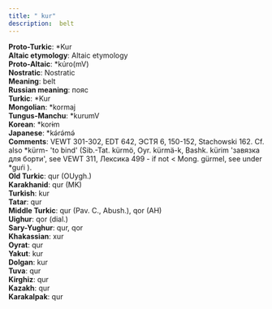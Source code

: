 ```yaml
---
title: " kur"
description:  belt
---
```


<strong>Proto-Turkic</strong>:  *Kur<br>
<strong>Altaic etymology</strong>:  Altaic etymology<br>
<strong> Proto-Altaic</strong>:  *kúro(mV)<br>
<strong>Nostratic</strong>:  Nostratic<br>
<strong>Meaning</strong>:  belt<br>
<strong>Russian meaning</strong>:  пояс<br>
<strong>Turkic</strong>:  *Kur<br>
<strong>Mongolian</strong>:  *kormaj<br>
<strong>Tungus-Manchu</strong>:  *kurumV<br>
<strong>Korean</strong>:  *korɨm<br>
<strong>Japanese</strong>:  *kǝ́rǝ́mǝ́<br>
<strong>Comments</strong>:  VEWT 301-302, EDT 642, ЭСТЯ 6, 150-152, Stachowski 162. Cf. also *kürm- 'to bind' (Sib.-Tat. kürmö, Oyr. kürmä-k, Bashk. kürim 'завязка для борти', see VEWT 311, Лексика 499 - if not < Mong. gürmel, see under *guŕi ).<br>
<strong>Old Turkic</strong>:  qur (OUygh.)<br>
<strong>Karakhanid</strong>:  qur (MK)<br>
<strong>Turkish</strong>:  kur<br>
<strong>Tatar</strong>:  qur<br>
<strong>Middle Turkic</strong>:  qur (Pav. C., Abush.), qor (AH)<br>
<strong>Uighur</strong>:  qor (dial.)<br>
<strong>Sary-Yughur</strong>:  qur, qor<br>
<strong>Khakassian</strong>:  xur<br>
<strong>Oyrat</strong>:  qur<br>
<strong>Yakut</strong>:  kur<br>
<strong>Dolgan</strong>:  kur<br>
<strong>Tuva</strong>:  qur<br>
<strong>Kirghiz</strong>:  qur<br>
<strong>Kazakh</strong>:  qur<br>
<strong>Karakalpak</strong>:  qur<br>


